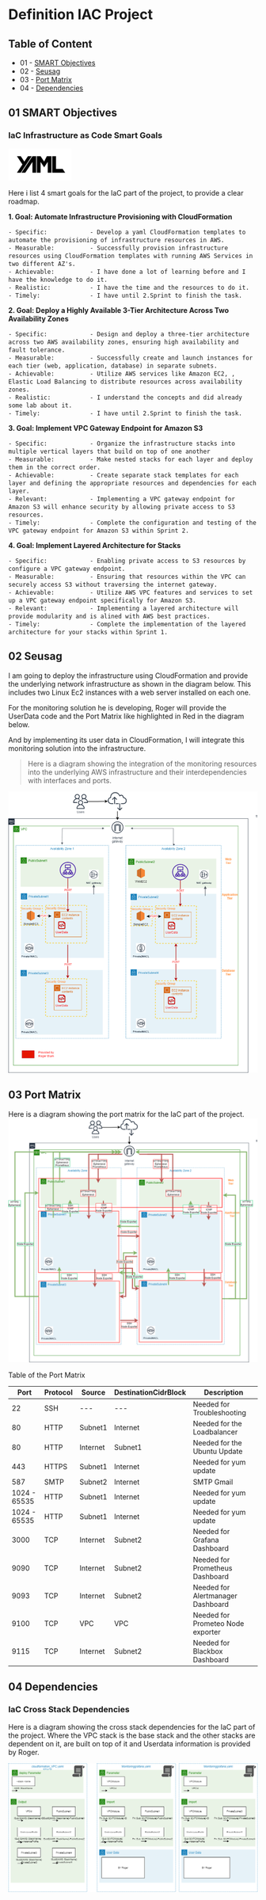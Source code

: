 Definition IAC Project
==== 

## Table of Content


* 01 - [SMART Objectives](#03-SMART-Objectives)
* 02 - [Seusag](#04-Seusag)
* 03 - [Port Matrix](#06-Port-Matrix)
* 04 - [Dependencies](#06-Dependencies)


## 01 SMART Objectives

###  IaC Infrastructure as Code Smart Goals

![yamliac](images/yaml_logo.png)

Here i list 4 smart goals for the IaC part of the project, to provide a clear roadmap.

**1. Goal: Automate Infrastructure Provisioning with CloudFormation**

```
- Specific:            - Develop a yaml CloudFormation templates to automate the provisioning of infrastructure resources in AWS. 
- Measurable:          - Successfully provision infrastructure resources using CloudFormation templates with running AWS Services in two different AZ's. 
- Achievable:          - I have done a lot of learning before and I have the knowledge to do it.
- Realistic:           - I have the time and the resources to do it.
- Timely:              - I have until 2.Sprint to finish the task.
```

**2. Goal: Deploy a Highly Available 3-Tier Architecture Across Two Availability Zones**

```
- Specific:            - Design and deploy a three-tier architecture across two AWS availability zones, ensuring high availability and fault tolerance. 
- Measurable:          - Successfully create and launch instances for each tier (web, application, database) in separate subnets.
- Achievable:          - Utilize AWS services like Amazon EC2, , Elastic Load Balancing to distribute resources across availability zones.
- Realistic:           - I understand the concepts and did already some lab about it.
- Timely:              - I have until 2.Sprint to finish the task.
```

**3. Goal: Implement VPC Gateway Endpoint for Amazon S3**

```
- Specific:            - Organize the infrastructure stacks into multiple vertical layers that build on top of one another
- Measurable:          - Make nested stacks for each layer and deploy them in the correct order.
- Achievable:          - Create separate stack templates for each layer and defining the appropriate resources and dependencies for each layer.
- Relevant:            - Implementing a VPC gateway endpoint for Amazon S3 will enhance security by allowing private access to S3 resources.
- Timely:              - Complete the configuration and testing of the VPC gateway endpoint for Amazon S3 within Sprint 2.
```

**4. Goal: Implement Layered Architecture for Stacks**

```
- Specific:            - Enabling private access to S3 resources by configure a VPC gateway endpoint. 
- Measurable:          - Ensuring that resources within the VPC can securely access S3 without traversing the internet gateway.
- Achievable:          - Utilize AWS VPC features and services to set up a VPC gateway endpoint specifically for Amazon S3.
- Relevant:            - Implementing a layered architecture will provide modularity and is alined with AWS best practices.
- Timely:              - Complete the implementation of the layered architecture for your stacks within Sprint 1. 
```

## 02 Seusag

I am going to deploy the infrastructure using CloudFormation and provide the underlying network infrastructure as shown in the diagram below.
This includes two Linux Ec2 instances with a web server installed on each one.

For the monitoring solution he is developing, Roger will provide the UserData code and the Port Matrix like highlighted in Red in the diagram below. 

And by implementing its user data in CloudFormation, I will integrate this monitoring solution into the infrastructure.

> Here is a diagram showing the integration of the monitoring resources into the underlying AWS infrastructure and their interdependencies with interfaces and ports.

![grafana](images/infradepend.png)

## 03 Port Matrix

Here is a diagram showing the port matrix for the IaC part of the project.
![grafana](images/AWSInfraPort.png)

Table of the Port Matrix

| Port | Protocol | Source | DestinationCidrBlock | Description | 
| ---     | --- | ---  | --- | --- |
| 22 | SSH | --- | ---  | Needed for Troubleshooting |
| 80 | HTTP | Subnet1 | Internet | Needed for the Loadbalancer |
| 80 | HTTP | Internet | Subnet1 | Needed for the Ubuntu Update |
| 443 | HTTPS | Subnet1 | Internet | Needed for yum update |
| 587 | SMTP | Subnet2 | Internet | SMTP Gmail |
| 1024 - 65535 | HTTP | Subnet1 | Internet | Needed for yum update |
| 1024 - 65535 | HTTP | Subnet1 | Internet | Needed for yum update |
| 3000 | TCP | Internet | Subnet2 | Needed for Grafana Dashboard |
| 9090 | TCP | Internet | Subnet2 | Needed for Prometheus Dashboard |
| 9093 | TCP | Internet | Subnet2 | Needed for Alertmanager Dashboard |
| 9100 | TCP | VPC | VPC | Needed for Prometeo Node exporter |
| 9115 | TCP | Internet | Subnet2 | Needed for Blackbox Dashboard |


## 04 Dependencies

### IaC Cross Stack Dependencies

Here is a diagram showing the cross stack dependencies for the IaC part of the project.
Where the VPC stack is the base stack and the other stacks are dependent on it, are built on top of it and Userdata information is provided by Roger.

![grafana](images/cross_stack_dependencies.png)